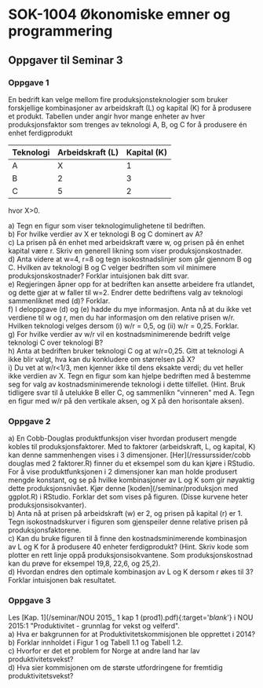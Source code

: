 # SOK-1004 Økonomiske emner og programmering

## Oppgaver til Seminar 3

### Oppgave 1
En bedrift kan velge mellom fire produksjonsteknologier som bruker forskjellige kombinasjoner av arbeidskraft (L) og kapital (K) for å produsere et produkt. 
Tabellen under angir hvor mange enheter av hver produksjonsfaktor som trenges av teknologi A, B, og C for å produsere én enhet ferdigprodukt

| Teknologi   | Arbeidskraft (L)   | Kapital (K)  | 
|----------------|----------------|-----------|
|A   | X                        | 1      | 
|B  | 2  | 3 | 
|C   | 5  | 2     | 

hvor X>0.

a) Tegn en figur som viser teknologimulighetene til bedriften.    
b) For hvilke verdier av X er teknologi B og C dominert av A?    
c) La prisen på én enhet med arbeidskraft være w, og prisen på én enhet kapital være r. Skriv en generell likning som viser produksjonskostnader.    
d) Anta videre at w=4, r=8 og tegn isokostnadslinjer som går gjennom B og C. Hvilken av teknologi B og C velger bedriften som vil minimere produksjonskostnader? Forklar intuisjonen bak ditt svar.    
e) Regjeringen åpner opp for at bedriften kan ansette arbeidere fra utlandet, og dette gjør at w faller til w=2. Endrer dette bedriftens valg av teknologi sammenliknet med (d)? Forklar.   
f) I deloppgave (d) og (e) hadde du mye informasjon. Anta nå at du ikke vet verdiene til w og r, men du har informasjon om den relative prisen w/r. Hvilken teknologi velges dersom (i) w/r = 0,5, og (ii) w/r = 0,25. Forklar.   
g) For hvilke verdier av w/r vil en kostnadsminimerende bedrift velge teknologi C over teknologi B?   
h) Anta at bedriften bruker teknologi C og at w/r=0,25. Gitt at teknologi A ikke blir valgt, hva kan du konkludere om størrelsen på X?   
i) Du vet at w/r<1/3, men kjenner ikke til dens eksakte verdi; du vet heller ikke verdien av X. Tegn en figur som kan hjelpe bedriften med å bestemme seg for valg av kostnadsminimerende teknologi i dette tilfellet. (Hint. Bruk tidligere svar til å utelukke B eller C, og sammenlikn "vinneren" med A. Tegn en figur med w/r på den vertikale aksen, og X på den horisontale aksen).  

### Oppgave 2

a) En Cobb-Douglas produktfunksjon viser hvordan produsert mengde kobles til produksjonsfaktorer. Med to faktorer (arbeidskraft, L, og kapital, K) kan denne sammenhengen vises i 3 dimensjoner. [Her](/ressurssider/cobb douglas med 2 faktorer.R) finner du et eksempel som du kan kjøre i RStudio. For å vise produktfunksjonen i 2 dimensjoner kan man holde produsert mengde konstant, og se på hvilke kombinasjoner av L og K som gir nøyaktig dette produksjonsnivået. Kjør denne [koden](/seminar/produksjon med ggplot.R) i RStudio. Forklar det som vises på figuren. (Disse kurvene heter produksjonsisokvanter).      
b) Anta nå at prisen på arbeidskraft (w) er 2, og prisen på kapital (r) er 1. Tegn isokostnadskurver i figuren som gjenspeiler denne relative prisen på produksjonsfaktorene.     
c) Kan du bruke figuren til å finne den kostnadsminimerende kombinasjon av L og K for å produsere 40 enheter ferdigprodukt? 
(Hint. Skriv kode som plotter en rett linje oppå produksjonsisokvantene. Som produksjonskostnad kan du prøve for eksempel 19,8, 22,6, og 25,2).   
d) Hvordan endres den optimale kombinasjon av L og K dersom r økes til 3? Forklar intuisjonen bak resultatet.

### Oppgave 3

Les [Kap. 1](/seminar/NOU 2015_ 1 kap 1 (prod1).pdf){:target='_blank_'} i NOU 2015:1 "Produktivitet - grunnlag for vekst og velferd".    
a) Hva er bakgrunnen for at Produktivitetskommisjonen ble opprettet i 2014?      
b) Forklar innholdet i Figur 1 og Tabell 1.1 og Tabell 1.2.   
c) Hvorfor er det et problem for Norge at andre land har lav produktivitetsvekst?   
d) Hva sier kommisjonen om de største utfordringene for fremtidig produktivitetsvekst?    





